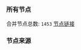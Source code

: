 ### 所有节点
合并节点总数: `1453`
[节点链接](https://raw.githubusercontent.com/rzhy1/11/master/sub/sub_merge_base64.txt)

### 节点来源